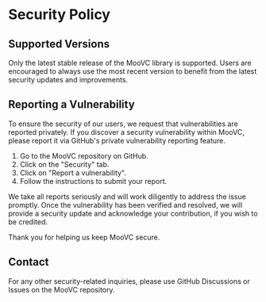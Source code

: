 
# Security Policy

## Supported Versions

Only the latest stable release of the MooVC library is supported. Users are encouraged to always use the most recent version to benefit from the latest security updates and improvements.

## Reporting a Vulnerability

To ensure the security of our users, we request that vulnerabilities are reported privately. If you discover a security vulnerability within MooVC, please report it via GitHub's private vulnerability reporting feature.

1. Go to the MooVC repository on GitHub.
2. Click on the "Security" tab.
3. Click on "Report a vulnerability".
4. Follow the instructions to submit your report.

We take all reports seriously and will work diligently to address the issue promptly. Once the vulnerability has been verified and resolved, we will provide a security update and acknowledge your contribution, if you wish to be credited.

Thank you for helping us keep MooVC secure.

## Contact

For any other security-related inquiries, please use GitHub Discussions or Issues on the MooVC repository.
